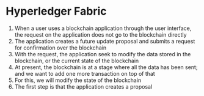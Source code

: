 # Hyperledger Fabric

1. When a user uses a blockchain application through the user interface, the request on the application does not go to the blockchain directly
2. The application creates a future update proposal and submits a request for confirmation over the blockchain
3. With the request, the application seek to modify the data stored in the blockchain, or the current state of the blockchain
4. At present, the blockchain is at a stage where all the data has been sent; and we want to add one more transaction on top of that
5. For this, we will modify the state of the blockchain
6. The first step is that the application creates a proposal